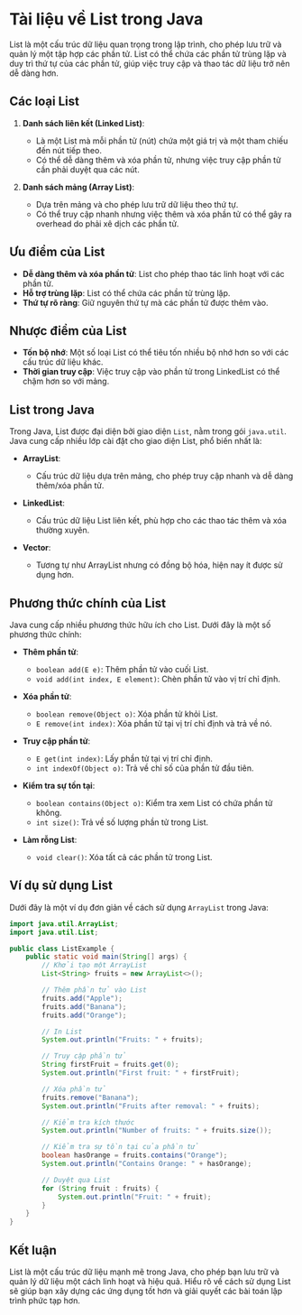 # Tài liệu về List trong Java

List là một cấu trúc dữ liệu quan trọng trong lập trình, cho phép lưu trữ và quản lý một tập hợp các phần tử. List có thể chứa các phần tử trùng lặp và duy trì thứ tự của các phần tử, giúp việc truy cập và thao tác dữ liệu trở nên dễ dàng hơn.

## Các loại List

1. **Danh sách liên kết (Linked List)**:
   - Là một List mà mỗi phần tử (nút) chứa một giá trị và một tham chiếu đến nút tiếp theo.
   - Có thể dễ dàng thêm và xóa phần tử, nhưng việc truy cập phần tử cần phải duyệt qua các nút.

2. **Danh sách mảng (Array List)**:
   - Dựa trên mảng và cho phép lưu trữ dữ liệu theo thứ tự.
   - Có thể truy cập nhanh nhưng việc thêm và xóa phần tử có thể gây ra overhead do phải xê dịch các phần tử.

## Ưu điểm của List

- **Dễ dàng thêm và xóa phần tử**: List cho phép thao tác linh hoạt với các phần tử.
- **Hỗ trợ trùng lặp**: List có thể chứa các phần tử trùng lặp.
- **Thứ tự rõ ràng**: Giữ nguyên thứ tự mà các phần tử được thêm vào.

## Nhược điểm của List

- **Tốn bộ nhớ**: Một số loại List có thể tiêu tốn nhiều bộ nhớ hơn so với các cấu trúc dữ liệu khác.
- **Thời gian truy cập**: Việc truy cập vào phần tử trong LinkedList có thể chậm hơn so với mảng.

## List trong Java

Trong Java, List được đại diện bởi giao diện `List`, nằm trong gói `java.util`. Java cung cấp nhiều lớp cài đặt cho giao diện List, phổ biến nhất là:

- **ArrayList**: 
  - Cấu trúc dữ liệu dựa trên mảng, cho phép truy cập nhanh và dễ dàng thêm/xóa phần tử.
  
- **LinkedList**: 
  - Cấu trúc dữ liệu List liên kết, phù hợp cho các thao tác thêm và xóa thường xuyên.

- **Vector**: 
  - Tương tự như ArrayList nhưng có đồng bộ hóa, hiện nay ít được sử dụng hơn.

## Phương thức chính của List

Java cung cấp nhiều phương thức hữu ích cho List. Dưới đây là một số phương thức chính:

- **Thêm phần tử**:
  - `boolean add(E e)`: Thêm phần tử vào cuối List.
  - `void add(int index, E element)`: Chèn phần tử vào vị trí chỉ định.

- **Xóa phần tử**:
  - `boolean remove(Object o)`: Xóa phần tử khỏi List.
  - `E remove(int index)`: Xóa phần tử tại vị trí chỉ định và trả về nó.

- **Truy cập phần tử**:
  - `E get(int index)`: Lấy phần tử tại vị trí chỉ định.
  - `int indexOf(Object o)`: Trả về chỉ số của phần tử đầu tiên.

- **Kiểm tra sự tồn tại**:
  - `boolean contains(Object o)`: Kiểm tra xem List có chứa phần tử không.
  - `int size()`: Trả về số lượng phần tử trong List.

- **Làm rỗng List**:
  - `void clear()`: Xóa tất cả các phần tử trong List.

## Ví dụ sử dụng List

Dưới đây là một ví dụ đơn giản về cách sử dụng `ArrayList` trong Java:

```java
import java.util.ArrayList;
import java.util.List;

public class ListExample {
    public static void main(String[] args) {
        // Khởi tạo một ArrayList
        List<String> fruits = new ArrayList<>();

        // Thêm phần tử vào List
        fruits.add("Apple");
        fruits.add("Banana");
        fruits.add("Orange");

        // In List
        System.out.println("Fruits: " + fruits);

        // Truy cập phần tử
        String firstFruit = fruits.get(0);
        System.out.println("First fruit: " + firstFruit);

        // Xóa phần tử
        fruits.remove("Banana");
        System.out.println("Fruits after removal: " + fruits);

        // Kiểm tra kích thước
        System.out.println("Number of fruits: " + fruits.size());

        // Kiểm tra sự tồn tại của phần tử
        boolean hasOrange = fruits.contains("Orange");
        System.out.println("Contains Orange: " + hasOrange);

        // Duyệt qua List
        for (String fruit : fruits) {
            System.out.println("Fruit: " + fruit);
        }
    }
}
```

## Kết luận

List là một cấu trúc dữ liệu mạnh mẽ trong Java, cho phép bạn lưu trữ và quản lý dữ liệu một cách linh hoạt và hiệu quả. Hiểu rõ về cách sử dụng List sẽ giúp bạn xây dựng các ứng dụng tốt hơn và giải quyết các bài toán lập trình phức tạp hơn.